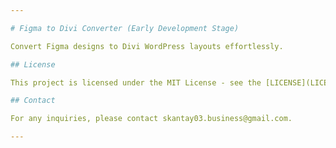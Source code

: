 ```yaml
---

# Figma to Divi Converter (Early Development Stage)

Convert Figma designs to Divi WordPress layouts effortlessly.

## License

This project is licensed under the MIT License - see the [LICENSE](LICENSE) file for details.

## Contact

For any inquiries, please contact skantay03.business@gmail.com.

--- 
```

